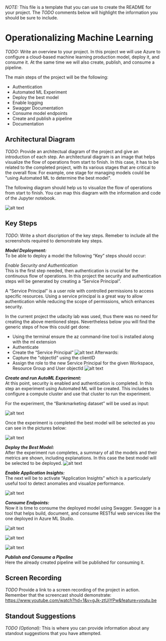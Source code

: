 *NOTE:* This file is a template that you can use to create the README for your project. The *TODO* comments below will highlight the information you should be sure to include.


# Operationalizing Machine Learning

*TODO:* Write an overview to your project.
In this project we will use Azure to configure a cloud-based machine learning production model, deploy it, and consume it. At the same time we will also create, publish, and consume a pipeline.

The main steps of the project will be the following:

- Authentication
- Automated ML Experiment
- Deploy the best model
- Enable logging
- Swagger Documentation
- Consume model endpoints
- Create and publish a pipeline
- Documentation

## Architectural Diagram
*TODO*: Provide an architectual diagram of the project and give an introduction of each step. An architectural diagram is an image that helps visualize the flow of operations from start to finish. In this case, it has to be related to the completed project, with its various stages that are critical to the overall flow. For example, one stage for managing models could be "using Automated ML to determine the best model". 

The following diagram should help us to visualize the flow of operations from start to finish.
You can map this diagram with the information and code of the Jupyter notebook. 

![alt text](https://github.com/MarceloLandaverde/udacity-operationalizing-ml/blob/master/Arc_Diagramm.PNG)

## Key Steps
*TODO*: Write a short discription of the key steps. Remeber to include all the screenshots required to demonstrate key steps. 

***Model Deployment:*** \
To be able to deploy a model the following “Key” steps should occur:

*Enable Security and Authentication* \
This is the first step needed, then authentication is crucial for the continuous flow of operations. In this project the security and authentication steps will be generated by creating a “Service Principal”.

A “Service Principal” is a user role with controlled permissions to access specific resources. Using a service principal is a great way to allow authentication while reducing the scope of permissions, which enhances security.

In the current project the udacity lab was used, thus there was no need for creating the above mentioned steps. Nevertheless below you will find the generic steps of how this could get done:

- Using the terminal ensure the az command-line tool is installed along with the ml extension
- Authenticate
- Create the “Service Principal” 
![alt text](https://github.com/MarceloLandaverde/udacity-operationalizing-ml/blob/master/1_Creating_SP.PNG)
Afterwards:
- Capture the "objectId" using the clientID
- Assign the role to the new Service Principal for the given Workspace, Resource Group and User objectId
![alt text](https://github.com/MarceloLandaverde/udacity-operationalizing-ml/blob/master/2_Creating_SP_Role_Owner.PNG)

***Create and run AutoML Experiment:*** \
At this point, security is enabled and authentication is completed. In this step an experiment using Automated ML will be created. This includes to configure a compute cluster and use that cluster to run the experiment.

For the experiment, the “Bankmarketing dataset” will be used as input:

![alt text](https://github.com/MarceloLandaverde/udacity-operationalizing-ml/blob/master/Bankmarketing_1.PNG)

Once the experiment is completed the best model will be selected as you can see in the pictures below:

![alt text](https://github.com/MarceloLandaverde/udacity-operationalizing-ml/blob/master/Best_model_1.PNG)

***Deploy the Best Model:***\
After the experiment run completes, a summary of all the models and their metrics are shown, including explanations. In this case the best model will be selected to be deployed.
![alt text](https://github.com/MarceloLandaverde/udacity-operationalizing-ml/blob/master/DeployingModel_2.PNG)

***Enable Application Insights:***\
The next will be to activate “Application Insights” which is a particularly useful tool to detect anomalies and visualize performance.

![alt text](https://github.com/MarceloLandaverde/udacity-operationalizing-ml/blob/master/Model_After_Enabling_Insights.PNG)

***Consume Endpoints:***\
Now it is time to consume the deployed model using Swagger. Swagger is a tool that helps build, document, and consume RESTful web services like the one deployed in Azure ML Studio.

![alt text](https://github.com/MarceloLandaverde/udacity-operationalizing-ml/blob/master/localhost9000.PNG)

![alt text](https://github.com/MarceloLandaverde/udacity-operationalizing-ml/blob/master/localhost9000_2.PNG)

![alt text](https://github.com/MarceloLandaverde/udacity-operationalizing-ml/blob/master/endpoint_results.PNG)

***Publish and Consume a Pipeline***\
Here the already created pipeline will be published for consuming it.



## Screen Recording
*TODO* Provide a link to a screen recording of the project in action. Remember that the screencast should demonstrate:
https://www.youtube.com/watch?hd=1&v=gJk-ztUjYPw&feature=youtu.be


## Standout Suggestions
*TODO (Optional):* This is where you can provide information about any standout suggestions that you have attempted.
 
